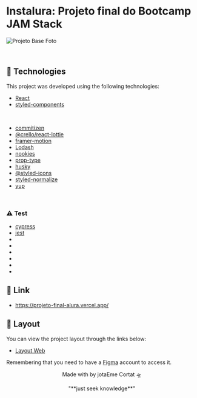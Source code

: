# Instalura: Projeto final do Bootcamp JAM Stack

![Projeto Base Foto](https://raw.githubusercontent.com/alura-challenges/instalura-base/main/_docs/projeto-base.png)

<br>

## 🧪 Technologies

This project was developed using the following technologies:

- [React](https://reactjs.org)
- [styled-components](https://styled-components.com/)
<br>

- [commitizen](https://github.com/commitizen/cz-cli)
- [@crello/react-lottie](https://crello.github.io/react-lottie/)
- [framer-motion](https://www.framer.com/motion/)
- [Lodash](https://lodash.com/)
- [nookies](https://github.com/maticzav/nookies)
- [prop-type]()
- [husky](https://typicode.github.io/husky/#/)
- [@styled-icons](https://styled-icons.js.org/)
- [styled-normalize](https://github.com/sergeysova/styled-normalize)
- [yup](https://github.com/jquense/yup )
<br>

### ⚠️ Test
- [cypress](https://www.cypress.io/)
- [jest](https://jestjs.io/)
- []()
- []()
- []()
- []()
- []()
- []()


## 🚀 Link
 - https://projeto-final-alura.vercel.app/

## 🔖 Layout

You can view the project layout through the links below:

- [Layout Web](https://www.figma.com/file/Veefm1pjkeTFcJC7BUqHge/Instalura?node-id=0%3A1) 

Remembering that you need to have a [Figma](http://figma.com/) account to access it.

<p align="center">Made with by jotaEme Cortat 🛸</p>
<p align="center">"**just seek knowledge**"</p>
